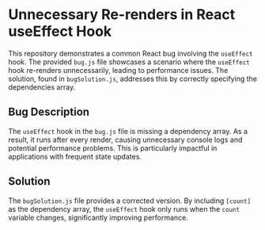 # Unnecessary Re-renders in React useEffect Hook

This repository demonstrates a common React bug involving the `useEffect` hook.  The provided `bug.js` file showcases a scenario where the `useEffect` hook re-renders unnecessarily, leading to performance issues. The solution, found in `bugSolution.js`, addresses this by correctly specifying the dependencies array. 

## Bug Description

The `useEffect` hook in the `bug.js` file is missing a dependency array.  As a result, it runs after every render, causing unnecessary console logs and potential performance problems. This is particularly impactful in applications with frequent state updates.

## Solution

The `bugSolution.js` file provides a corrected version. By including `[count]` as the dependency array, the `useEffect` hook only runs when the `count` variable changes, significantly improving performance. 
